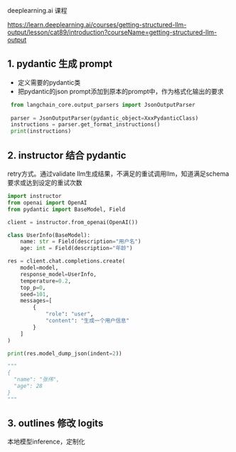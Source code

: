 deeplearning.ai 课程

https://learn.deeplearning.ai/courses/getting-structured-llm-output/lesson/cat89/introduction?courseName=getting-structured-llm-output
## 1. pydantic 生成 prompt
 - 定义需要的pydantic类
 - 把pydantic的json prompt添加到原本的prompt中，作为格式化输出的要求
 ```python
  from langchain_core.output_parsers import JsonOutputParser
  
  parser = JsonOutputParser(pydantic_object=XxxPydanticClass)
  instructions = parser.get_format_instructions()
  print(instructions)
  ```

## 2. instructor 结合 pydantic
retry方式。通过validate llm生成结果，不满足的重试调用llm，知道满足schema要求或达到设定的重试次数
```python
import instructor
from openai import OpenAI
from pydantic import BaseModel, Field

client = instructor.from_openai(OpenAI())

class UserInfo(BaseModel):
    name: str = Field(description="用户名")
    age: int = Field(description="年龄")

res = client.chat.completions.create(
    model=model,
    response_model=UserInfo,
    temperature=0.2,
    top_p=0,
    seed=101,
    messages=[
        {
            "role": "user",
            "content": "生成一个用户信息"
        }
    ]
)

print(res.model_dump_json(indent=2))

"""
{
  "name": "张伟",
  "age": 28
}
"""
```

## 3. outlines 修改 logits
本地模型inference，定制化
